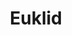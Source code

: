 ---
layout: page
title: Euklid
description: "MIDI effect that generates Euclidean Rhythms in real time."
img: assets/img/software/euklid.jpg
category: plug-ins
redirect: https://patchstorage.com/euklid/
importance: 3
---